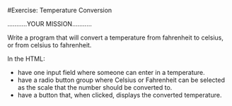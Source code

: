 #Exercise: Temperature Conversion


...........YOUR MISSION...........

Write a program that will convert a temperature from fahrenheit to celsius, or from celsius to fahrenheit.

In the HTML:
- have one input field where someone can enter in a temperature.
- have a radio button group where Celsius or Fahrenheit can be selected as the scale that the
number should be converted to.
- have a button that, when clicked, displays the converted temperature.
